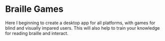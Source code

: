 # Braille Games

Here I beginning to create a desktop app for all platforms, with games for blind and visually impared users. This will also help to train your knowledge for reading braille and interact.
